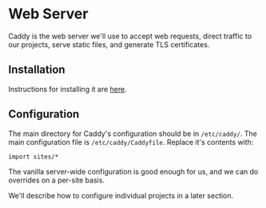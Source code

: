 # Web Server

Caddy is the web server we'll use to accept web requests, direct traffic to our projects,
serve static files, and generate TLS certificates.

## Installation

Instructions for installing it are [here](https://caddyserver.com/docs/install#debian-ubuntu-raspbian).

## Configuration

The main directory for Caddy's configuration should be in `/etc/caddy/`. The main configuration file
is `/etc/caddy/Caddyfile`. Replace it's contents with:

```caddyfile
import sites/*
```

The vanilla server-wide configuration is good enough for us, and we can do
overrides on a per-site basis.

We'll describe how to configure individual projects in a later section.
